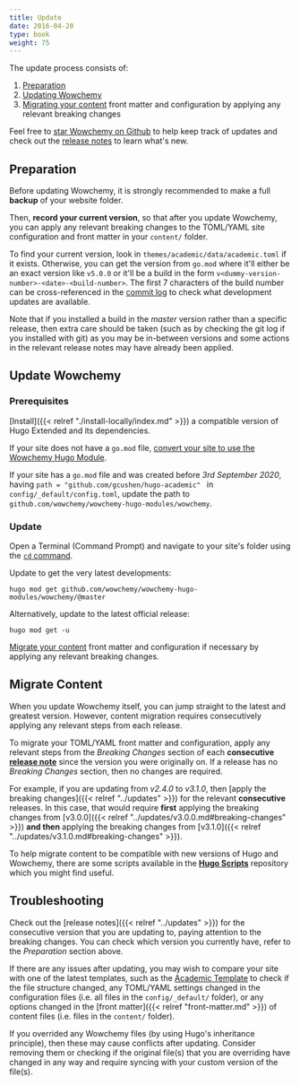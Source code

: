 ```yaml
---
title: Update
date: 2016-04-20
type: book
weight: 75
---
```


The update process consists of:

1. [Preparation](#preparation)
2. [Updating Wowchemy](#update-wowchemy)
3. [Migrating your content](#migrate-content) front matter and configuration by applying any relevant breaking changes

Feel free to [star Wowchemy on Github](https://github.com/wowchemy/wowchemy-hugo-modules/) to help keep track of updates and check out the [release notes](/updates/) to learn what's new.

## Preparation

Before updating Wowchemy, it is strongly recommended to make a full **backup** of your website folder.

Then, **record your current version**, so that after you update Wowchemy, you can apply any relevant breaking changes to the TOML/YAML site configuration and front matter in your `content/` folder.

To find your current version, look in `themes/academic/data/academic.toml` if it exists. Otherwise, you can get the version from `go.mod` where it'll either be an exact version like `v5.0.0` or it'll be a build in the form `v<dummy-version-number>-<date>-<build-number>`. The first 7 characters of the build number can be cross-referenced in the [commit log](https://github.com/wowchemy/wowchemy-hugo-modules/commits/master) to check what development updates are available.

Note that if you installed a build in the *master* version rather than a specific release, then extra care should be taken (such as by checking the git log if you installed with git) as you may be in-between versions and some actions in the relevant release notes may have already been applied.

## Update Wowchemy

### Prerequisites

[Install]({{< relref "./install-locally/index.md" >}}) a compatible version of Hugo Extended and its dependencies.

If your site does not have a `go.mod` file, [convert your site to use the Wowchemy Hugo Module](#convert-an-old-academic-kickstarter-site).

If your site has a `go.mod` file and was created before _3rd September 2020_, having `path = "github.com/gcushen/hugo-academic"
` in `config/_default/config.toml`, update the path to `github.com/wowchemy/wowchemy-hugo-modules/wowchemy`.

### Update

Open a Terminal (Command Prompt) and navigate to your site's folder using the [`cd` command](https://linuxize.com/post/linux-cd-command/).

Update to get the very latest developments:

```
hugo mod get github.com/wowchemy/wowchemy-hugo-modules/wowchemy/@master
```

Alternatively, update to the latest official release:

```
hugo mod get -u
```

[Migrate your content](#migrate-content) front matter and configuration if necessary by applying any relevant breaking changes.

## Migrate Content

When you update Wowchemy itself, you can jump straight to the latest and greatest version. However, content migration requires consecutively applying any relevant steps from each release.

To migrate your TOML/YAML front matter and configuration, apply any relevant steps from the *Breaking Changes* section of each **consecutive [release note](/updates/)** since the version you were originally on. If a release has no *Breaking Changes* section, then no changes are required.
 
For example, if you are updating from *v2.4.0* to *v3.1.0*, then [apply the breaking changes]({{< relref "../updates" >}}) for the relevant **consecutive** releases. In this case, that would require **first** applying the breaking changes from [v3.0.0]({{< relref "../updates/v3.0.0.md#breaking-changes" >}}) **and then** applying the breaking changes from [v3.1.0]({{< relref "../updates/v3.1.0.md#breaking-changes" >}}).

To help migrate content to be compatible with new versions of Hugo and Wowchemy, there are some scripts available in the **[Hugo Scripts](https://github.com/wowchemy/hugo-scripts)** repository which you might find useful.

## Troubleshooting

Check out the [release notes]({{< relref "../updates" >}}) for the consecutive version that you are updating to, paying attention to the breaking changes. You can check which version you currently have, refer to the *Preparation* section above.

If there are any issues after updating, you may wish to compare your site with one of the latest templates, such as the  [Academic Template](https://github.com/wowchemy/starter-academic/) to check if the file structure changed, any TOML/YAML settings changed in the configuration files (i.e. all files in the `config/_default/` folder), or any options changed in the [front matter]({{< relref "front-matter.md" >}}) of content files (i.e. files in the `content/` folder).

If you overrided any Wowchemy files (by using Hugo's inheritance principle), then these may cause conflicts after updating. Consider removing them or checking if the original file(s) that you are overriding have changed in any way and require syncing with your custom version of the file(s).
